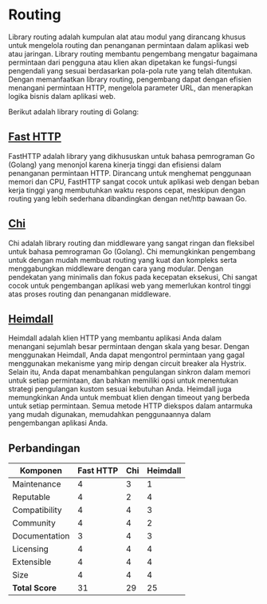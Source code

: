 # Routing

Library routing adalah kumpulan alat atau modul yang dirancang khusus untuk mengelola routing dan penanganan permintaan dalam
aplikasi web atau jaringan. Library routing membantu pengembang mengatur bagaimana permintaan dari pengguna atau klien akan
dipetakan ke fungsi-fungsi pengendali yang sesuai berdasarkan pola-pola rute yang telah ditentukan. Dengan memanfaatkan library
routing, pengembang dapat dengan efisien menangani permintaan HTTP, mengelola parameter URL, dan menerapkan logika bisnis
dalam aplikasi web.

Berikut adalah library routing di Golang:

## [Fast HTTP](https://github.com/valyala/fasthttp)

FastHTTP adalah library yang dikhususkan untuk bahasa pemrograman Go (Golang) yang menonjol karena kinerja tinggi dan efisiensi 
dalam penanganan permintaan HTTP. Dirancang untuk menghemat penggunaan memori dan CPU, FastHTTP sangat cocok untuk aplikasi 
web dengan beban kerja tinggi yang membutuhkan waktu respons cepat, meskipun dengan routing yang lebih sederhana dibandingkan 
dengan net/http bawaan Go.

## [Chi](https://github.com/go-chi/chi)

Chi adalah library routing dan middleware yang sangat ringan dan fleksibel untuk bahasa pemrograman Go (Golang). Chi memungkinkan 
pengembang untuk dengan mudah membuat routing yang kuat dan kompleks serta menggabungkan middleware dengan cara yang modular. 
Dengan pendekatan yang minimalis dan fokus pada kecepatan eksekusi, Chi sangat cocok untuk pengembangan aplikasi web yang 
memerlukan kontrol tinggi atas proses routing dan penanganan middleware.

## [Heimdall](https://github.com/gojek/heimdall)

Heimdall adalah klien HTTP yang membantu aplikasi Anda dalam menangani sejumlah besar permintaan dengan skala yang besar. 
Dengan menggunakan Heimdall, Anda dapat mengontrol permintaan yang gagal menggunakan mekanisme yang mirip dengan circuit 
breaker ala Hystrix. Selain itu, Anda dapat menambahkan pengulangan sinkron dalam memori untuk setiap permintaan, dan bahkan 
memiliki opsi untuk menentukan strategi pengulangan kustom sesuai kebutuhan Anda. Heimdall juga memungkinkan Anda untuk membuat 
klien dengan timeout yang berbeda untuk setiap permintaan. Semua metode HTTP diekspos dalam antarmuka yang mudah digunakan, 
memudahkan penggunaannya dalam pengembangan aplikasi Anda.

## Perbandingan

| Komponen        | Fast HTTP | Chi | Heimdall |
|-----------------|-----------|-----|----------|
| Maintenance     | 4         | 3   | 1        |
| Reputable       | 4         | 2   | 4        |
| Compatibility   | 4         | 4   | 3        |
| Community       | 4         | 4   | 2        |
| Documentation   | 3         | 4   | 3        |
| Licensing       | 4         | 4   | 4        |
| Extensible      | 4         | 4   | 4        |
| Size            | 4         | 4   | 4        |
| **Total Score** | 31        | 29  | 25       |